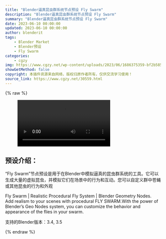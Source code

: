 ```yaml
---
title: "Blender逼真昆虫群系统节点预设 Fly Swarm"
description: "Blender逼真昆虫群系统节点预设 Fly Swarm"
summary: "Blender逼真昆虫群系统节点预设 Fly Swarm"
date: 2023-06-10 00:00:00
updated: 2023-06-10 00:00:00
author: blenderit
tags: 
    - Blender Market
    - Blender预设
    - Fly Swarm
categories:
    - cgzy
img: https://www.cgzy.net/wp-content/uploads/2023/06/1686375359-bf2b585aaeb7a04.webp
showGetMethod: false
copyright: 本插件资源来自网络，版权归原作者所有，仅供交流学习使用！
source_link: https://www.cgzy.net/30559.html
---
```


{% raw %}
<figure class="wp-block-video aligncenter"><video controls src="https://cloud.video.taobao.com//play/u/717183932/p/1/e/6/t/1/414822375737.mp4"></video></figure><div class="wp-block-pandastudio-title"><div class="title_style_01"><h2 id="h2-0">预设介绍：</h2></div></div><p class="is-style-text-indent-2em">“Fly Swarm”节点预设是用于在Blender中模拟逼真的昆虫群系统的工具。它可以生成大量的虚拟昆虫，并模拟它们在场景中的行为和互动。您可以自定义群中苍蝇或其他昆虫的行为和外观</p><p class="is-style-text-indent-2em">Fly Swarm | Realistic Procedural Fly System | Blender Geometry Nodes. Add realism to your scenes with procedural FLY SWARM.With the power of Blender’s Geo Nodes system, you can customize the behavior and appearance of the flies in your swarm.</p><div class="wp-block-pandastudio-tips"><div class="tip success "><p>支持的Blender版本：3.4, 3.5</p>
</div></div>
<div style="display: none">cgzy</div>
{% endraw %}